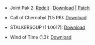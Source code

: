 * Joint Pak 2: [Reddit](https://www.reddit.com/r/stalker/comments/85nse4/joint_pak_2_standalone_proper_download/) | [Download](https://mega.nz/#F!soMkzbIB!A9oIVnQW4-7MEDg1IofI1Q!p59ihCQR) | [Patch](https://gist.github.com/v1ld/786a2b61296273dac2fe5aeba858b1a7)

* Call of Chernobyl (1.5 R6): [Download](https://www.moddb.com/mods/call-of-chernobyl)

* STALKERSOUP (1.1.0017): [Download](https://www.moddb.com/mods/stalkersoup)

* Wind of Time (1.3): [Download](https://www.moddb.com/mods/wind-of-time)
